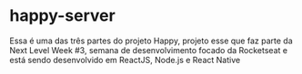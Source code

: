 # happy-server
Essa é uma das três partes do projeto Happy, projeto esse que faz parte da Next Level Week #3, semana de desenvolvimento focado da Rocketseat e está sendo desenvolvido em ReactJS, Node.js e React Native
